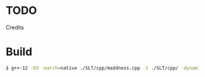 
# TODO

Credits


# Build

```sh
$ g++-12 -O3 -march=native ./SLT/cpp/maddness.cpp -I ./SLT/cpp/ -dynamiclib -o ./SLT/cpp/libMithral.dylib
```

